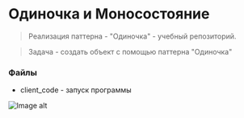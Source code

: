 # Одиночка и Моносостояние

>Реализация паттерна - "Одиночка" - учебный репозиторий.

> Задача - создать объект с помощью паттерна "Одиночка"

### Файлы

- client_code - запуск программы


![Image alt](https://github.com/osadchii-serj/singleton/raw/main/singleton/svg/singleton.svg)
